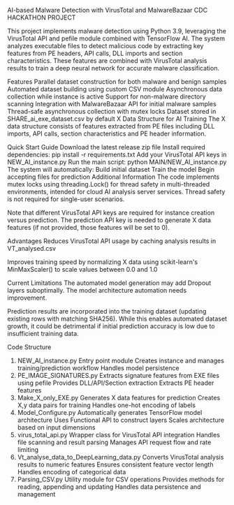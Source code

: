 AI-based Malware Detection with VirusTotal and MalwareBazaar
CDC HACKATHON PROJECT

This project implements malware detection using Python 3.9, leveraging the VirusTotal API and pefile module combined with TensorFlow AI. The system analyzes executable files to detect malicious code by extracting key features from PE headers, API calls, DLL imports and section characteristics. These features are combined with VirusTotal analysis results to train a deep neural network for accurate malware classification.

Features
Parallel dataset construction for both malware and benign samples
Automated dataset building using custom CSV module
Asynchronous data collection while instance is active
Support for non-malware directory scanning
Integration with MalwareBazaar API for initial malware samples
Thread-safe asynchronous collection with mutex locks
Dataset stored in SHARE_ai_exe_dataset.csv by default
X Data Structure for AI Training
The X data structure consists of features extracted from PE files including DLL imports, API calls, section characteristics and PE header information.

Quick Start Guide
Download the latest release zip file
Install required dependencies:
pip install -r requirements.txt
Add your VirusTotal API keys in NEW_AI_instance.py
Run the main script:
python MAIN/NEW_AI_instance.py
The system will automatically:
Build initial dataset
Train the model
Begin accepting files for prediction
Additional Information
The code implements mutex locks using threading.Lock() for thread safety in multi-threaded environments, intended for cloud AI analysis server services. Thread safety is not required for single-user scenarios.

Note that different VirusTotal API keys are required for instance creation versus prediction. The prediction API key is needed to generate X data features (if not provided, those features will be set to 0).

Advantages
Reduces VirusTotal API usage by caching analysis results in VT_analysed.csv

Improves training speed by normalizing X data using scikit-learn's MinMaxScaler() to scale values between 0.0 and 1.0

Current Limitations
The automated model generation may add Dropout layers suboptimally. The model architecture automation needs improvement.

Prediction results are incorporated into the training dataset (updating existing rows with matching SHA256). While this enables automated dataset growth, it could be detrimental if initial prediction accuracy is low due to insufficient training data.

Code Structure
1. NEW_AI_instance.py
Entry point module
Creates instance and manages training/prediction workflow
Handles model persistence
2. PE_IMAGE_SIGNATURES.py
Extracts signature features from EXE files using pefile
Provides DLL/API/Section extraction
Extracts PE header features
3. Make_X_only_EXE.py
Generates X data features for prediction
Creates X,y data pairs for training
Handles one-hot encoding of labels
4. Model_Configure.py
Automatically generates TensorFlow model architecture
Uses Functional API to construct layers
Scales architecture based on input dimensions
5. virus_total_api.py
Wrapper class for VirusTotal API integration
Handles file scanning and result parsing
Manages API request flow and rate limiting
6. Vt_analyse_data_to_DeepLearning_data.py
Converts VirusTotal analysis results to numeric features
Ensures consistent feature vector length
Handles encoding of categorical data
7. Parsing_CSV.py
Utility module for CSV operations
Provides methods for reading, appending and updating
Handles data persistence and management
